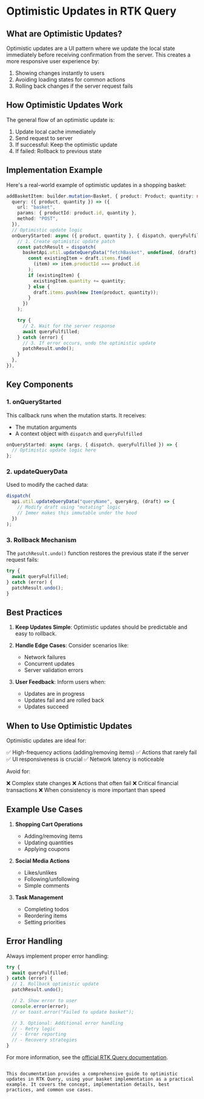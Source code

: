 # Optimistic Updates in RTK Query

## What are Optimistic Updates?

Optimistic updates are a UI pattern where we update the local state immediately before receiving confirmation from the server. This creates a more responsive user experience by:

1. Showing changes instantly to users
2. Avoiding loading states for common actions
3. Rolling back changes if the server request fails

## How Optimistic Updates Work

The general flow of an optimistic update is:

1. Update local cache immediately
2. Send request to server
3. If successful: Keep the optimistic update
4. If failed: Rollback to previous state

## Implementation Example

Here's a real-world example of optimistic updates in a shopping basket:

```typescript
addBasketItem: builder.mutation<Basket, { product: Product; quantity: number }>({
  query: ({ product, quantity }) => ({
    url: "basket",
    params: { productId: product.id, quantity },
    method: "POST",
  }),
  // Optimistic update logic
  onQueryStarted: async ({ product, quantity }, { dispatch, queryFulfilled }) => {
    // 1. Create optimistic update patch
    const patchResult = dispatch(
      basketApi.util.updateQueryData("fetchBasket", undefined, (draft) => {
        const existingItem = draft.items.find(
          (item) => item.productId === product.id
        );
        if (existingItem) {
          existingItem.quantity += quantity;
        } else {
          draft.items.push(new Item(product, quantity));
        }
      })
    );

    try {
      // 2. Wait for the server response
      await queryFulfilled;
    } catch (error) {
      // 3. If error occurs, undo the optimistic update
      patchResult.undo();
    }
  },
}),
```

## Key Components

### 1. onQueryStarted

This callback runs when the mutation starts. It receives:

- The mutation arguments
- A context object with `dispatch` and `queryFulfilled`

```typescript
onQueryStarted: async (args, { dispatch, queryFulfilled }) => {
  // Optimistic update logic here
};
```

### 2. updateQueryData

Used to modify the cached data:

```typescript
dispatch(
  api.util.updateQueryData("queryName", queryArg, (draft) => {
    // Modify draft using "mutating" logic
    // Immer makes this immutable under the hood
  })
);
```

### 3. Rollback Mechanism

The `patchResult.undo()` function restores the previous state if the server request fails:

```typescript
try {
  await queryFulfilled;
} catch (error) {
  patchResult.undo();
}
```

## Best Practices

1. **Keep Updates Simple**: Optimistic updates should be predictable and easy to rollback.

2. **Handle Edge Cases**: Consider scenarios like:

   - Network failures
   - Concurrent updates
   - Server validation errors

3. **User Feedback**: Inform users when:
   - Updates are in progress
   - Updates fail and are rolled back
   - Updates succeed

## When to Use Optimistic Updates

Optimistic updates are ideal for:

✅ High-frequency actions (adding/removing items)
✅ Actions that rarely fail
✅ UI responsiveness is crucial
✅ Network latency is noticeable

Avoid for:

❌ Complex state changes
❌ Actions that often fail
❌ Critical financial transactions
❌ When consistency is more important than speed

## Example Use Cases

1. **Shopping Cart Operations**

   - Adding/removing items
   - Updating quantities
   - Applying coupons

2. **Social Media Actions**

   - Likes/unlikes
   - Following/unfollowing
   - Simple comments

3. **Task Management**
   - Completing todos
   - Reordering items
   - Setting priorities

## Error Handling

Always implement proper error handling:

```typescript
try {
  await queryFulfilled;
} catch (error) {
  // 1. Rollback optimistic update
  patchResult.undo();

  // 2. Show error to user
  console.error(error);
  // or toast.error("Failed to update basket");

  // 3. Optional: Additional error handling
  // - Retry logic
  // - Error reporting
  // - Recovery strategies
}
```

For more information, see the [official RTK Query documentation](https://redux-toolkit.js.org/rtk-query/usage/optimistic-updates).

```

This documentation provides a comprehensive guide to optimistic updates in RTK Query, using your basket implementation as a practical example. It covers the concept, implementation details, best practices, and common use cases.
```
